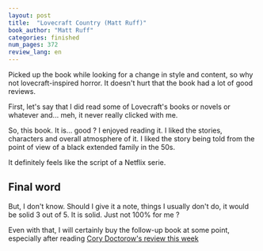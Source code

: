 ```yaml
---
layout: post
title:  "Lovecraft Country (Matt Ruff)"
book_author: "Matt Ruff"
categories: finished
num_pages: 372
review_lang: en
---
```


Picked up the book while looking for a change in style and content, so why not lovecraft-inspired horror. It doesn't hurt that the book had a lot of good reviews.

First, let's say that I did read some of Lovecraft's books or novels or whatever and... meh, it never really clicked with me.

So, this book. It is... good ? I enjoyed reading it. I liked the stories, characters and overall atmosphere of it. I liked the story being told from the point of view of a black extended family in the 50s. 

It definitely feels like the script of a Netflix serie.

## Final word

But, I don't know. Should I give it a note, things I usually don't do, it would be solid 3 out of 5. It is solid. Just not 100% for me ?

Even with that, I will certainly buy the follow-up book at some point, especially after reading [Cory Doctorow's review this week](https://pluralistic.net/2023/02/21/the-horror-of-white-magic/#anti-lovecraftian)


